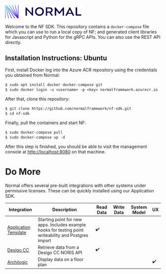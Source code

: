<img src="logo_nf.png" width="50%"/>

Welcome to the NF SDK.  This repository contains a `docker-compose`
file which you can use to run a local copy of NF; and generated client
libraries for Javascript and Python for the gRPC APIs.  You can also
use the REST API directly.

Installation Instructions: Ubuntu
-------------------------

First, install Docker
log into the Azure ACR repository using the credentials you obtained from Normal:

```
$ sudo apt install docker docker-compose git
$ sudo docker login -u <username> -p <key> normalframework.azurecr.io
```

After that, clone this repository:

```
$ git clone https://github.com/normalframework/nf-sdk.git
$ cd nf-sdk
```

Finally, pull the containers and start NF:
```
$ sudo docker-compose pull
$ sudo docker-compose up -d
```

After this step is finished, you should be able to visit the
management console at [http://localhost:8080](http://localhost:8080)
on that machine.

Do More
=======

Normal offers several pre-built integrations with other systems under permissive licenses.  These can be quickly installed using our Application SDK.

| Integration | Description | Read Data   | Write Data | System Model |  UX |
| ----------- | ----------- | ----------- | ------------ | - | - |
| [Application Template](https://github.com/normalframework/applications-template) | Starting point for new apps.  Includes example hooks for testing point writeability and Postgres import | ✔️ | | |
| [Desigo CC](https://github.com/normalframework/app-desigocc) | Retrieve data from a Desigo CC NORIS API | ✔️ | | |
| [Archilogic](https://github.com/normalframework/app-archilogic) | Display data on a floor plan | | | | ✔️ | 
